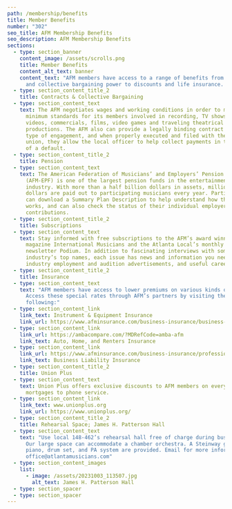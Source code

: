 ```yaml
---
path: /membership/benefits
title: Member Benefits
number: "302"
seo_title: AFM Membership Benefits
seo_description: AFM Membership Benefits
sections:
  - type: section_banner
    content_image: /assets/scrolls.png
    title: Member Benefits
    content_alt_text: banner
    content_text: "AFM members have access to a range of benefits from our contracts
      and collective bargaining power to discounts and life insurance. "
  - type: section_content_title_2
    title: Contracts & Collective Bargaining
  - type: section_content_text
    text: The AFM negotiates wages and working conditions in order to maintain
      minimum standards for its members involved in recording, TV shows, music
      videos, commercials, films, video games and traveling theatrical
      productions. The AFM also can provide a legally binding contract for any
      type of engagement, and when properly executed and filed with the local
      union, they allow the local officer to help collect payments in the case
      of a default.
  - type: section_content_title_2
    title: Pension
  - type: section_content_text
    text: The American Federation of Musicians’ and Employers’ Pension Fund
      (AFM-EPF) is one of the largest pension funds in the entertainment
      industry. With more than a half billion dollars in assets, millions of
      dollars are paid out to participating musicians every year. Participants
      can download a Summary Plan Description to help understand how the Plan
      works, and can also check the status of their individual employer
      contributions.
  - type: section_content_title_2
    title: Subscriptions
  - type: section_content_text
    text: Stay informed with free subscriptions to the AFM’s award winning monthly
      magazine International Musicians and the Atlanta Local’s monthly
      newsletter Podium. In addition to fascinating interviews with some of the
      industry’s top names, each issue has news and information you need,
      industry employment and audition advertisements, and useful career advice.
  - type: section_content_title_2
    title: Insurance
  - type: section_content_text
    text: "AFM members have access to lower premiums on various kinds of insurance.
      Access these special rates through AFM’s partners by visiting the
      following:"
  - type: section_content_link
    link_text: Instrument & Equipment Insurance
    link_url: https://www.afminsurance.com/business-insurance/business-owners-insurance/special-risk-insurance/musical-instrument-equipment-insurance.html
  - type: section_content_link
    link_url: https://ambacompare.com/?MDRefCode=amba-afm
    link_text: Auto, Home, and Renters Insurance
  - type: section_content_link
    link_url: https://www.afminsurance.com/business-insurance/professional-liability/business-liability/business-liability-insurance-plan.html
    link_text: Business Liability Insurance
  - type: section_content_title_2
    title: Union Plus
  - type: section_content_text
    text: Union Plus offers exclusive discounts to AFM members on everything from
      mortgages to phone service.
  - type: section_content_link
    link_text: www.unionplus.org
    link_url: https://www.unionplus.org/
  - type: section_content_title_2
    title: Rehearsal Space; James H. Patterson Hall
  - type: section_content_text
    text: "Use local 148-462’s rehearsal hall free of charge during business hours.
      Our large space can accommodate a chamber orchestra. A Steinway grand
      piano, drum set, and PA system are provided. Email for more information:
      office@atlantamusicians.com"
  - type: section_content_images
    list:
      - image: /assets/20231003_113507.jpg
        alt_text: James H. Patterson Hall
  - type: section_spacer
  - type: section_spacer
---
```

